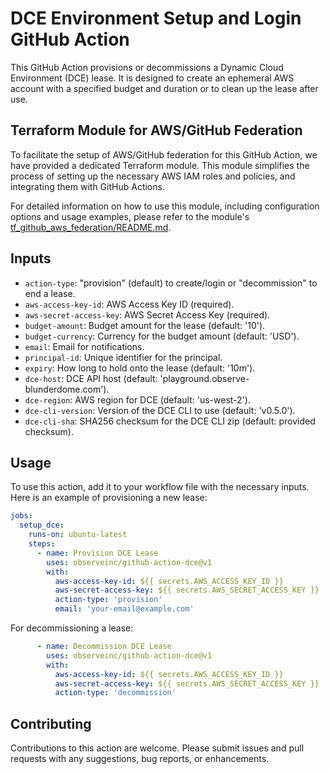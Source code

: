 # DCE Environment Setup and Login GitHub Action

This GitHub Action provisions or decommissions a Dynamic Cloud Environment (DCE) lease. It is designed to create an ephemeral AWS account with a specified budget and duration or to clean up the lease after use.

## Terraform Module for AWS/GitHub Federation

To facilitate the setup of AWS/GitHub federation for this GitHub Action, we have provided a dedicated Terraform module. This module simplifies the process of setting up the necessary AWS IAM roles and policies, and integrating them with GitHub Actions.

For detailed information on how to use this module, including configuration options and usage examples, please refer to the module's [tf_github_aws_federation/README.md](README.md).

## Inputs

- `action-type`: "provision" (default) to create/login or "decommission" to end a lease.
- `aws-access-key-id`: AWS Access Key ID (required).
- `aws-secret-access-key`: AWS Secret Access Key (required).
- `budget-amount`: Budget amount for the lease (default: '10').
- `budget-currency`: Currency for the budget amount (default: 'USD').
- `email`: Email for notifications.
- `principal-id`: Unique identifier for the principal.
- `expiry`: How long to hold onto the lease (default: '10m').
- `dce-host`: DCE API host (default: 'playground.observe-blunderdome.com').
- `dce-region`: AWS region for DCE (default: 'us-west-2').
- `dce-cli-version`: Version of the DCE CLI to use (default: 'v0.5.0').
- `dce-cli-sha`: SHA256 checksum for the DCE CLI zip (default: provided checksum).

## Usage

To use this action, add it to your workflow file with the necessary inputs. Here is an example of provisioning a new lease:

```yaml
jobs:
  setup_dce:
    runs-on: ubuntu-latest
    steps:
      - name: Provision DCE Lease
        uses: observeinc/github-action-dce@v1
        with:
          aws-access-key-id: ${{ secrets.AWS_ACCESS_KEY_ID }}
          aws-secret-access-key: ${{ secrets.AWS_SECRET_ACCESS_KEY }}
          action-type: 'provision'
          email: 'your-email@example.com'
```

For decommissioning a lease:

```yaml
      - name: Decommission DCE Lease
        uses: observeinc/github-action-dce@v1
        with:
          aws-access-key-id: ${{ secrets.AWS_ACCESS_KEY_ID }}
          aws-secret-access-key: ${{ secrets.AWS_SECRET_ACCESS_KEY }}
          action-type: 'decommission'
```

## Contributing

Contributions to this action are welcome. Please submit issues and pull requests with any suggestions, bug reports, or enhancements.
